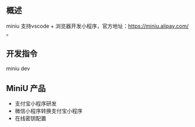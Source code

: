 ## 概述
miniu 支持vscode + 浏览器开发小程序，官方地址：https://miniu.alipay.com/ 。

## 开发指令
miniu dev

## MiniU 产品

* 支付宝小程序研发
* 微信小程序转换支付宝小程序
* 在线密钥配置
